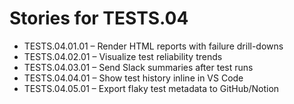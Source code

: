 # Stories for TESTS.04

- TESTS.04.01.01 – Render HTML reports with failure drill-downs
- TESTS.04.02.01 – Visualize test reliability trends
- TESTS.04.03.01 – Send Slack summaries after test runs
- TESTS.04.04.01 – Show test history inline in VS Code
- TESTS.04.05.01 – Export flaky test metadata to GitHub/Notion
